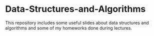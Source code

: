 # Data-Structures-and-Algorithms

This repository includes some useful slides about data structures and algorithms and some of my homeworks done during lectures.
